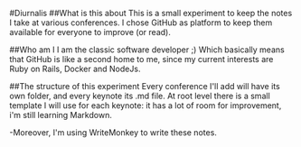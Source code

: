 #Diurnalis
##What is this about
This is a small experiment to keep the notes I take at various conferences.
I chose GitHub as platform to keep them available for everyone to improve (or read).

##Who am I
I am the classic software developer ;)
Which basically means that GitHub is like a second home to me, since my current interests are Ruby on Rails, Docker and NodeJs.

##The structure of this experiment
Every conference I'll add will have its own folder, and every keynote its .md file.
At root level there is a small template I will use for each keynote: it has a lot of room for improvement, i'm still learning Markdown.

-Moreover, I'm using WriteMonkey to write these notes.
